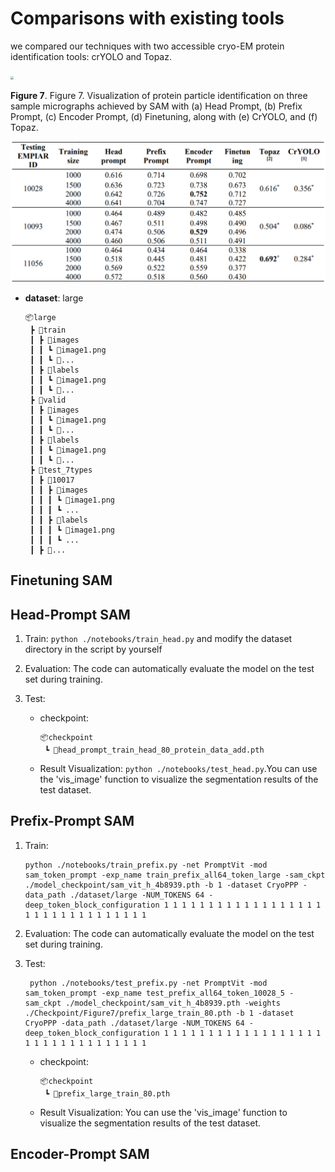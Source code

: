#  Comparisons with existing tools

we compared our techniques with two accessible cryo-EM protein identification tools: crYOLO and 
Topaz.

<img src="../image/figure7.png" style="zoom: 33%;" />

**Figure 7**. Figure 7. Visualization of protein particle identification on three sample micrographs achieved by SAM with (a) Head Prompt, (b) Prefix Prompt, (c) Encoder Prompt, (d) Finetuning, along with (e) CrYOLO, and (f) Topaz.

<img src="../image/figure8.png" style="zoom: 67%;" />

- **dataset**:  large
  
    ```
    📦large
     ┣ 📂train
     ┃ ┣ 📂images
     ┃ ┃ ┗ 📜image1.png
     ┃ ┃ ┗ 📜...
     ┃ ┣ 📂labels
     ┃ ┃ ┗ 📜image1.png
     ┃ ┃ ┗ 📜...
     ┣ 📂valid
     ┃ ┣ 📂images
     ┃ ┃ ┗ 📜image1.png
     ┃ ┃ ┗ 📜...
     ┃ ┣ 📂labels
     ┃ ┃ ┗ 📜image1.png
     ┃ ┃ ┗ 📜...
     ┣ 📂test_7types
     ┃ ┣ 📂10017
     ┃ ┃ ┣ 📂images
     ┃ ┃ ┃ ┗ 📜image1.png
     ┃ ┃ ┃ ┗ ...
     ┃ ┃ ┣ 📂labels
     ┃ ┃ ┃ ┗ 📜image1.png
     ┃ ┃ ┃ ┗ ...
     ┃ ┣ 📂...
    ```

## Finetuning SAM



## Head-Prompt SAM

1. Train:  `python ./notebooks/train_head.py` and modify the dataset directory in the script by yourself

2. Evaluation: The code can automatically evaluate the model on the test set during training.

3. Test:
   - checkpoint: 
       ```
       📦checkpoint
        ┗ 📜head_prompt_train_head_80_protein_data_add.pth
       ```
   - Result Visualization: `python ./notebooks/test_head.py`.You can use the 'vis_image' function to visualize the segmentation results of the test dataset.

## Prefix-Prompt SAM

1. Train:  
   ```
   python ./notebooks/train_prefix.py -net PromptVit -mod sam_token_prompt -exp_name train_prefix_all64_token_large -sam_ckpt ./model_checkpoint/sam_vit_h_4b8939.pth -b 1 -dataset CryoPPP -data_path ./dataset/large -NUM_TOKENS 64 -deep_token_block_configuration 1 1 1 1 1 1 1 1 1 1 1 1 1 1 1 1 1 1 1 1 1 1 1 1 1 1 1 1 1 1 1 1
   ```

2. Evaluation: The code can automatically evaluate the model on the test set during training.

3. Test:
   ```
    python ./notebooks/test_prefix.py -net PromptVit -mod sam_token_prompt -exp_name test_prefix_all64_token_10028_5 -sam_ckpt ./model_checkpoint/sam_vit_h_4b8939.pth -weights ./Checkpoint/Figure7/prefix_large_train_80.pth -b 1 -dataset CryoPPP -data_path ./dataset/large -NUM_TOKENS 64 -deep_token_block_configuration 1 1 1 1 1 1 1 1 1 1 1 1 1 1 1 1 1 1 1 1 1 1 1 1 1 1 1 1 1 1 1 1
   ```
   - checkpoint: 
       ```
       📦checkpoint
        ┗ 📜prefix_large_train_80.pth
       ```
   - Result Visualization: You can use the 'vis_image' function to visualize the segmentation results of the test dataset.


## Encoder-Prompt SAM
